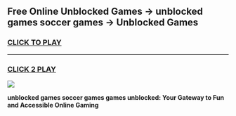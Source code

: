 
## Free Online Unblocked Games → unblocked games soccer games → Unblocked Games
<h3>
<a href="https://premium.freeplayer.one?title=unblocked_games_soccer_games&ref=21F">CLICK TO PLAY</a></h3>
<hr>

<h3>
<a href="https://premium.freeplayer.one?title=unblocked_games_soccer_games&ref=21F">CLICK 2 PLAY</a>
  
</h3>

<a href="https://premium.freeplayer.one?title=unblocked_games_soccer_games&ref=21F/"><img src="https://clearcache.store/games.png"></a>


**unblocked games soccer games games unblocked: Your Gateway to Fun and Accessible Online Gaming**

